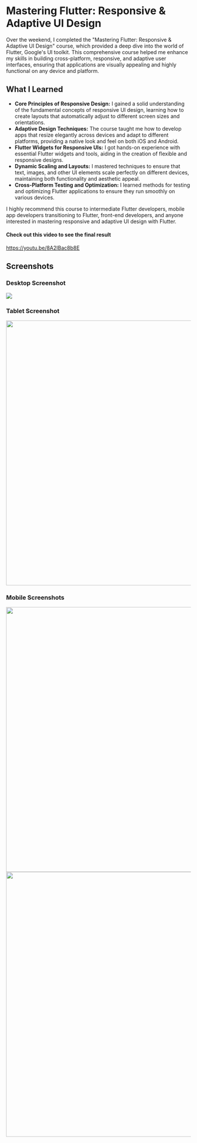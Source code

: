 # Mastering Flutter: Responsive & Adaptive UI Design

Over the weekend, I completed the "Mastering Flutter: Responsive & Adaptive UI Design" course, which provided a deep dive into the world of Flutter, Google's UI toolkit. This comprehensive course helped me enhance my skills in building cross-platform, responsive, and adaptive user interfaces, ensuring that applications are visually appealing and highly functional on any device and platform.

## What I Learned

- **Core Principles of Responsive Design:** I gained a solid understanding of the fundamental concepts of responsive UI design, learning how to create layouts that automatically adjust to different screen sizes and orientations.
- **Adaptive Design Techniques:** The course taught me how to develop apps that resize elegantly across devices and adapt to different platforms, providing a native look and feel on both iOS and Android.
- **Flutter Widgets for Responsive UIs:** I got hands-on experience with essential Flutter widgets and tools, aiding in the creation of flexible and responsive designs.
- **Dynamic Scaling and Layouts:** I mastered techniques to ensure that text, images, and other UI elements scale perfectly on different devices, maintaining both functionality and aesthetic appeal.
- **Cross-Platform Testing and Optimization:** I learned methods for testing and optimizing Flutter applications to ensure they run smoothly on various devices.

I highly recommend this course to intermediate Flutter developers, mobile app developers transitioning to Flutter, front-end developers, and anyone interested in mastering responsive and adaptive UI design with Flutter.

#### Check out this video to see the final result

https://youtu.be/8A2IBac8b8E

## Screenshots

### Desktop Screenshot
<img src="https://github.com/fawzitheprogrammer/responsive_dashboard/assets/84202263/934d4a52-2245-4df1-9e2f-a1d36e0e0fb5" />

### Tablet Screenshot
<img src="https://github.com/fawzitheprogrammer/responsive_dashboard/assets/84202263/b1b2f57c-205f-4716-8a9a-1d893c16337b" height="720" />

### Mobile Screenshots
<img src="https://github.com/fawzitheprogrammer/responsive_dashboard/assets/84202263/a204db31-2626-4556-b2cf-e98a7b145f03" height="720" />
<img src="https://github.com/fawzitheprogrammer/responsive_dashboard/assets/84202263/6a575602-740f-459d-81e4-98037bebd9b3" height="720" />
